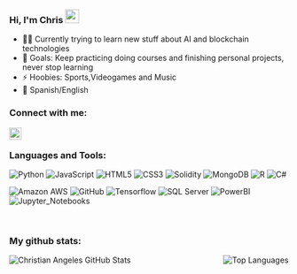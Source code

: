 ### Hi, I'm Chris <img src="https://media.giphy.com/media/hvRJCLFzcasrR4ia7z/giphy.gif" width="25px">

- 👨‍💻 Currently trying to learn new stuff about AI and blockchain technologies
- 🥅 Goals: Keep practicing doing courses and finishing personal projects, never stop learning
- ⚡ Hoobies: Sports,Videogames and Music
- 💬 Spanish/English


### Connect with me:
[<img align="left" alt="My LinkedIn" width="22px" src="https://cdn-icons-png.flaticon.com/512/174/174857.png" />][linkedin]

<br />

### Languages and Tools:
![Python](https://img.shields.io/badge/-Python-black?style=plastic-square&logo=python)
![JavaScript](https://img.shields.io/badge/-JavaScript-black?style=plastic-square&logo=javascript)
![HTML5](https://img.shields.io/badge/-HTML5-black?style=plastic-square&logo=html5&logoColor=white)
![CSS3](https://img.shields.io/badge/-CSS3-black?style=plastic-square&logo=css3)
![Solidity](https://img.shields.io/badge/-Solidity-black?style=plastic-square&logo=ethereum)
![MongoDB](https://img.shields.io/badge/-MongoDB-black?style=plastic-square&logo=mongodb)
![R](https://img.shields.io/badge/-R-black?style=plastic-square&logo=R)
![C#](https://img.shields.io/badge/-C%23-black?style=plastic-square&logo=Csharp)
<br />

![Amazon AWS](https://img.shields.io/badge/Amazon%20AWS-black?style=plastic-square&logo=amazon-aws)
![GitHub](https://img.shields.io/badge/-GitHub-181717?style=plastic-square&logo=github)
![Tensorflow](https://img.shields.io/badge/-Tensorflow-black?style=plastic-square&logo=Tensorflow)
![SQL Server](https://img.shields.io/badge/-SQL%20Server-black?style=plastic-square&logo=microsoft-sql-server)
![PowerBI](https://img.shields.io/badge/-PowerBi-black?style=plastic-square&logo=PowerBI)
![Jupyter_Notebooks](https://img.shields.io/badge/-Jupyter-black?style=plastic-square&logo=Jupyter)

<br />

### My github stats:

<img align="left" alt="Christian Angeles GitHub Stats" src="https://github-readme-stats.vercel.app/api?username=SleepWalKer09&&show_icons=true&title_color=ffffff&icon_color=bb2acf&text_color=daf7dc&bg_color=151515"/>
<img align="right" alt="Top Languages" src="https://github-readme-stats.vercel.app/api/top-langs/?username=SleepWalKer09&layout=compact"/>
<br />

[linkedin]: https://www.linkedin.com/in/christian-angeles/
